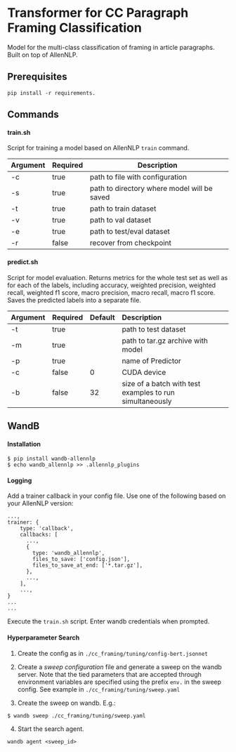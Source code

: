 # Transformer for CC Paragraph Framing Classification

Model for the multi-class classification of framing in article paragraphs. Built on top of AllenNLP.

## Prerequisites
```
pip install -r requirements.
```

## Commands

#### train.sh
Script for training a model based on AllenNLP `train` command.

| Argument | Required | Description                                 |
|:---------|:---------|---------------------------------------------|
| -c       | true     | path to file with configuration             |
| -s       | true     | path to directory where model will be saved |
| -t       | true     | path to train dataset                       |
| -v       | true     | path to val dataset                         |
| -e       | true     | path to test/eval dataset                   |
| -r       | false    | recover from checkpoint                     |

#### predict.sh

Script for model evaluation. 
Returns metrics for the whole test set as well as for each of the labels, including accuracy, weighted precision, weighted recall, weighted f1 score, macro precision, macro recall,  macro f1 score.
Saves the predicted labels into a separate file. 

| Argument | Required | Default | Description                                                      |
|:---------|:---------|:--------|:-----------------------------------------------------------------|
| -t       | true     |         | path to test dataset                                             |
| -m       | true     |         | path to tar.gz archive with model                                |
| -p       | true     |         | name of Predictor                                                |
| -c       | false    | 0       | CUDA device                                                      |                                          |
| -b       | false    | 32      | size of a batch with test examples to run simultaneously         |

## WandB

#### Installation

```
$ pip install wandb-allennlp
$ echo wandb_allennlp >> .allennlp_plugins
```

#### Logging 

Add a trainer callback in your config file. Use one of the following based on your AllenNLP version:

```
...,
trainer: {
    type: 'callback',
    callbacks: [
      ...,
      {
        type: 'wandb_allennlp',
        files_to_save: ['config.json'],
        files_to_save_at_end: ['*.tar.gz'],
      },
      ...,
    ],
    ...,
}
...
...
```

Execute the `train.sh` script. Enter wandb credentials when prompted.

#### Hyperparameter Search

1. Create the config as in `./cc_framing/tuning/config-bert.jsonnet`

2. Create a *sweep configuration* file and generate a sweep on the wandb server. Note that the tied parameters that are accepted through environment variables are specified using the prefix `env.` in the sweep config. See example in `./cc_framing/tuning/sweep.yaml`

3. Create the sweep on wandb. E.g.:

```
$ wandb sweep ./cc_framing/tuning/sweep.yaml
```

4. Start the search agent.

```
wandb agent <sweep_id>
```
